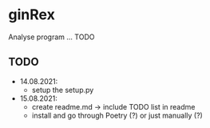 # ginRex

Analyse program ... TODO

## TODO
+ 14.08.2021:
  + setup the setup.py
+ 15.08.2021:
  + create readme.md -> include TODO list in readme
  + install and go through Poetry (?) or just manually (?)